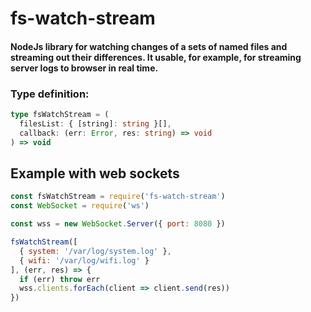 # fs-watch-stream
#### NodeJs library for watching changes of a sets of named files and streaming out their differences. It usable, for example, for streaming server logs to browser in real time.

### Type definition:
```typescript
type fsWatchStream = (
  filesList: { [string]: string }[],
  callback: (err: Error, res: string) => void
) => void
```

## Example with web sockets
```javascript
const fsWatchStream = require('fs-watch-stream')
const WebSocket = require('ws')

const wss = new WebSocket.Server({ port: 8080 })

fsWatchStream([
  { system: '/var/log/system.log' },
  { wifi: '/var/log/wifi.log' }
], (err, res) => {
  if (err) throw err
  wss.clients.forEach(client => client.send(res))
})
```